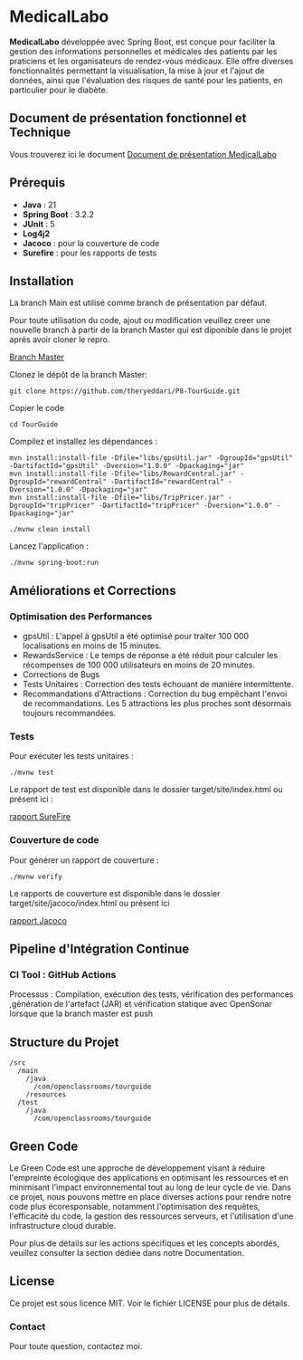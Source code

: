 # MedicalLabo

**MedicalLabo** développée avec Spring Boot, est conçue pour faciliter la gestion des informations personnelles et médicales des patients par les praticiens et les organisateurs de rendez-vous médicaux. Elle offre diverses fonctionnalités permettant la visualisation, la mise à jour et l'ajout de données, ainsi que l'évaluation des risques de santé pour les patients, en particulier pour le diabète.

## Document de présentation fonctionnel et Technique

Vous trouverez ici le document [Document de présentation MedicalLabo](https://github.com/theryeddari/medi_labo/blob/5dfb957c32f3be62691644150422112fd4ef40f4/MedicalLabo%20documentation.pdf)

## Prérequis

- **Java** : 21
- **Spring Boot** : 3.2.2
- **JUnit** : 5
- **Log4j2**
- **Jacoco** : pour la couverture de code
- **Surefire** : pour les rapports de tests

## Installation

La branch Main est utilisé comme branch de présentation par défaut.

Pour toute utilisation du code, ajout ou modification veuillez creer une nouvelle branch à partir de la branch Master qui est diponible dans le projet aprés avoir cloner le repro.

[Branch Master](https://github.com/theryeddari/P8-TourGuide/tree/8b0c295b35227ea6c349c2568c96b538c3524746/TourGuide) 

Clonez le dépôt de la branch Master:

```
git clone https://github.com/theryeddari/P8-TourGuide.git
```
Copier le code
```
cd TourGuide
```
Compilez et installez les dépendances :

```
mvn install:install-file -Dfile="libs/gpsUtil.jar" -DgroupId="gpsUtil" -DartifactId="gpsUtil" -Dversion="1.0.0" -Dpackaging="jar"  
mvn install:install-file -Dfile="libs/RewardCentral.jar" -DgroupId="rewardCentral" -DartifactId="rewardCentral" -Dversion="1.0.0" -Dpackaging="jar"  
mvn install:install-file -Dfile="libs/TripPricer.jar" -DgroupId="tripPricer" -DartifactId="tripPricer" -Dversion="1.0.0" -Dpackaging="jar"
```

```
./mvnw clean install
```
Lancez l'application :

```
./mvnw spring-boot:run
```
## Améliorations et Corrections

### Optimisation des Performances

- gpsUtil : L'appel à gpsUtil a été optimisé pour traiter 100 000 localisations en moins de 15 minutes.
- RewardsService : Le temps de réponse a été réduit pour calculer les récompenses de 100 000 utilisateurs en moins de 20 minutes.
- Corrections de Bugs
- Tests Unitaires : Correction des tests échouant de manière intermittente.
- Recommandations d'Attractions :
Correction du bug empêchant l'envoi de recommandations. Les 5 attractions les plus proches sont désormais toujours recommandées.

### Tests
Pour exécuter les tests unitaires :

``` 
./mvnw test
```
Le rapport de test est disponible dans le dossier target/site/index.html ou présent  ici :

[rapport SureFire](https://github.com/theryeddari/P8-TourGuide/blob/e51bbd3725823a355724c16e5ba6e0512cbd124f/surefire.png)

### Couverture de code

Pour générer un rapport de couverture :

```
./mvnw verify
```

Le rapports de couverture est disponible dans le dossier target/site/jacoco/index.html ou présent  ici

[rapport Jacoco](https://github.com/theryeddari/P8-TourGuide/blob/e51bbd3725823a355724c16e5ba6e0512cbd124f/jacoco.png)

## Pipeline d'Intégration Continue

### CI Tool : GitHub Actions
Processus : Compilation, exécution des tests, vérification des performances ,génération de l'artefact (JAR) et vérification statique avec OpenSonar lorsque que la branch master est push

## Structure du Projet
```
/src
  /main
    /java
      /com/openclassrooms/tourguide
    /resources
  /test
    /java
      /com/openclassrooms/tourguide
```
## Green Code
Le Green Code est une approche de développement visant à réduire l'empreinte écologique des applications en optimisant les ressources et en minimisant l'impact environnemental tout au long de leur cycle de vie. Dans ce projet, nous pouvons mettre en place diverses actions pour rendre notre code plus écoresponsable, notamment l'optimisation des requêtes, l'efficacité du code, la gestion des ressources serveurs, et l'utilisation d'une infrastructure cloud durable.

Pour plus de détails sur les actions spécifiques et les concepts abordés, veuillez consulter la section dédiée dans notre Documentation.
## License
Ce projet est sous licence MIT. Voir le fichier LICENSE pour plus de détails.

### Contact
Pour toute question, contactez moi.
